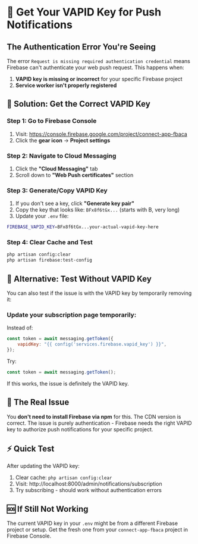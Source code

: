 # 🔑 Get Your VAPID Key for Push Notifications

## The Authentication Error You're Seeing

The error `Request is missing required authentication credential` means Firebase can't authenticate your web push request. This happens when:

1. **VAPID key is missing or incorrect** for your specific Firebase project
2. **Service worker isn't properly registered**

## 🎯 Solution: Get the Correct VAPID Key

### Step 1: Go to Firebase Console

1. Visit: https://console.firebase.google.com/project/connect-app-fbaca
2. Click the **gear icon** → **Project settings**

### Step 2: Navigate to Cloud Messaging

1. Click the **"Cloud Messaging"** tab
2. Scroll down to **"Web Push certificates"** section

### Step 3: Generate/Copy VAPID Key

1. If you don't see a key, click **"Generate key pair"**
2. Copy the key that looks like: `BFx8f6tGx...` (starts with B, very long)
3. Update your `.env` file:

```bash
FIREBASE_VAPID_KEY=BFx8f6tGx...your-actual-vapid-key-here
```

### Step 4: Clear Cache and Test

```bash
php artisan config:clear
php artisan firebase:test-config
```

## 🔧 Alternative: Test Without VAPID Key

You can also test if the issue is with the VAPID key by temporarily removing it:

### Update your subscription page temporarily:

Instead of:

```javascript
const token = await messaging.getToken({
    vapidKey: "{{ config('services.firebase.vapid_key') }}",
});
```

Try:

```javascript
const token = await messaging.getToken();
```

If this works, the issue is definitely the VAPID key.

## 🎯 The Real Issue

You **don't need to install Firebase via npm** for this. The CDN version is correct. The issue is purely authentication - Firebase needs the right VAPID key to authorize push notifications for your specific project.

## ⚡ Quick Test

After updating the VAPID key:

1. Clear cache: `php artisan config:clear`
2. Visit: http://localhost:8000/admin/notifications/subscription
3. Try subscribing - should work without authentication errors

## 🆘 If Still Not Working

The current VAPID key in your `.env` might be from a different Firebase project or setup. Get the fresh one from your `connect-app-fbaca` project in Firebase Console.
